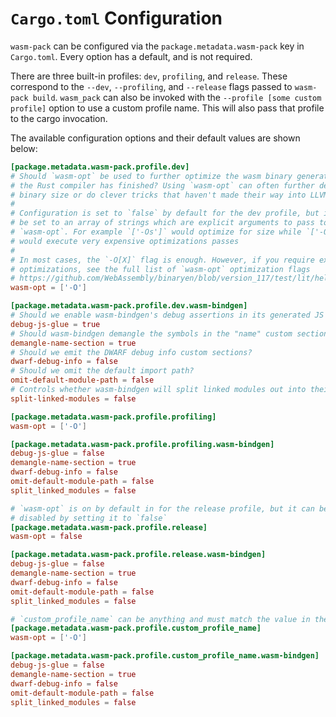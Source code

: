 # `Cargo.toml` Configuration

`wasm-pack` can be configured via the `package.metadata.wasm-pack` key in
`Cargo.toml`. Every option has a default, and is not required.

There are three built-in profiles: `dev`, `profiling`, and `release`. These correspond to
the `--dev`, `--profiling`, and `--release` flags passed to `wasm-pack build`. `wasm_pack` can also be invoked with the `--profile [some custom profile]` option to use a custom profile name. This will also pass that profile to the cargo invocation.

The available configuration options and their default values are shown below:

```toml
[package.metadata.wasm-pack.profile.dev]
# Should `wasm-opt` be used to further optimize the wasm binary generated after
# the Rust compiler has finished? Using `wasm-opt` can often further decrease
# binary size or do clever tricks that haven't made their way into LLVM yet.
#
# Configuration is set to `false` by default for the dev profile, but it can
# be set to an array of strings which are explicit arguments to pass to
# `wasm-opt`. For example `['-Os']` would optimize for size while `['-O4']`
# would execute very expensive optimizations passes
#
# In most cases, the `-O[X]` flag is enough. However, if you require extreme
# optimizations, see the full list of `wasm-opt` optimization flags
# https://github.com/WebAssembly/binaryen/blob/version_117/test/lit/help/wasm-opt.test
wasm-opt = ['-O']

[package.metadata.wasm-pack.profile.dev.wasm-bindgen]
# Should we enable wasm-bindgen's debug assertions in its generated JS glue?
debug-js-glue = true
# Should wasm-bindgen demangle the symbols in the "name" custom section?
demangle-name-section = true
# Should we emit the DWARF debug info custom sections?
dwarf-debug-info = false
# Should we omit the default import path?
omit-default-module-path = false
# Controls whether wasm-bindgen will split linked modules out into their own files. Enabling this is recommended, because it allows lazy-loading the linked modules and setting a stricter Content Security Policy. Only available in wasm-bindgen 0.2.95 and later.
split-linked-modules = false

[package.metadata.wasm-pack.profile.profiling]
wasm-opt = ['-O']

[package.metadata.wasm-pack.profile.profiling.wasm-bindgen]
debug-js-glue = false
demangle-name-section = true
dwarf-debug-info = false
omit-default-module-path = false
split_linked_modules = false

# `wasm-opt` is on by default in for the release profile, but it can be
# disabled by setting it to `false`
[package.metadata.wasm-pack.profile.release]
wasm-opt = false

[package.metadata.wasm-pack.profile.release.wasm-bindgen]
debug-js-glue = false
demangle-name-section = true
dwarf-debug-info = false
omit-default-module-path = false
split_linked_modules = false

# `custom_profile_name` can be anything and must match the value in the `--profile` option when invoking `wasm-pack`.
[package.metadata.wasm-pack.profile.custom_profile_name]
wasm-opt = ['-O']

[package.metadata.wasm-pack.profile.custom_profile_name.wasm-bindgen]
debug-js-glue = false
demangle-name-section = true
dwarf-debug-info = false
omit-default-module-path = false
split_linked_modules = false
```
